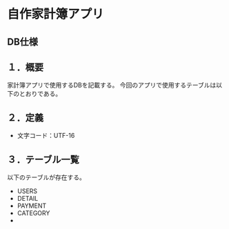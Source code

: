# 自作家計簿アプリ

## DB仕様

## １．概要
家計簿アプリで使用するDBを記載する。
今回のアプリで使用するテーブルは以下のとおりである。

## ２．定義
* 文字コード：UTF-16

## ３．テーブル一覧
以下のテーブルが存在する。
  * USERS
  * DETAIL
  * PAYMENT
  * CATEGORY
  * 

